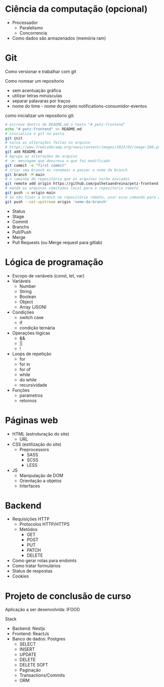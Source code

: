 # Ciência da computação (opcional)

- Processador
  - Paralelismo
  - Concorrencia
- Como dados são armazenados (memória ram)

# Git

Como versionar e trabalhar com git

Como nomear um repositorio

- sem acentuação gráfica
- utilizar letras minúsculas
- separar palavaras por traços
- nome do time - nome do projeto notifications-consumidor-eventos

como inicializar um repositorio git:

```sh
# escreve dentro de README.md o texto "# petz-frontend"
echo "# petz-frontend" >> README.md
# inicializa o git na pasta
git init
# salva as alterações feitas no arquivo
# https://www.freecodecamp.org/news/content/images/2023/02/image-180.png
git add README.md
# Agrupa as alterações do arquivo
# -m: mensagem que descreva o que foi modificado
git commit -m "first commit"
# criar uma branch ou renomear e passar o nome da branch
git branch -M main
# o caminho do repositório que os arquivos serão enviados
git remote add origin https://github.com/palhetaandreina/petz-frontend.git
# manda os arquivos comitados local para o repositorio remoto
git push -u origin main
# Se não tiver a branch no repositório remoto, usar esse comando para add
git push --set-upstream origin 'nome-da-branch'
```

- Status
- Stage
- Commit
- Branchs
- Pull/Push
- Merge
- Pull Requests (ou Merge request para gitlab)

# Lógica de programação

- Escopo de variáveis (const, let, var)
- Variáveis
  - Number
  - String
  - Boolean
  - Object
  - Array (JSON)
- Condições
  - switch case
  - if
  - condição ternária
- Operações lógicas
  - &&
  - ||
  - !
- Loops de repetição
  - for
  - for in
  - for of
  - while
  - do while
  - recursividade
- Funções
  - parametros
  - retornos

# Páginas web

- HTML (estruturação do site)
  - URL
- CSS (estilização do site)
  - Preprocessors
    - SASS
    - SCSS
    - LESS
- JS
  - Manipulação de DOM
  - Orientação a objetos
  - Interfaces

# Backend

- Requisições HTTP
  - Protocolos HTTP/HTTPS
  - Metódos
    - GET
    - POST
    - PUT
    - PATCH
    - DELETE
- Como gerar rotas para endoints
- Como tratar formulários
- Status de respostas
- Cookies

# Projeto de conclusão de curso

Aplicação a ser desenvolvida: IFOOD

Stack

- Backend: Nestjs
- Frontend: ReactJs
- Banco de dados: Postgres
  - SELECT
  - INSERT
  - UPDATE
  - DELETE
  - DELETE SOFT
  - Paginação
  - Transactions/Commits
  - ORM
